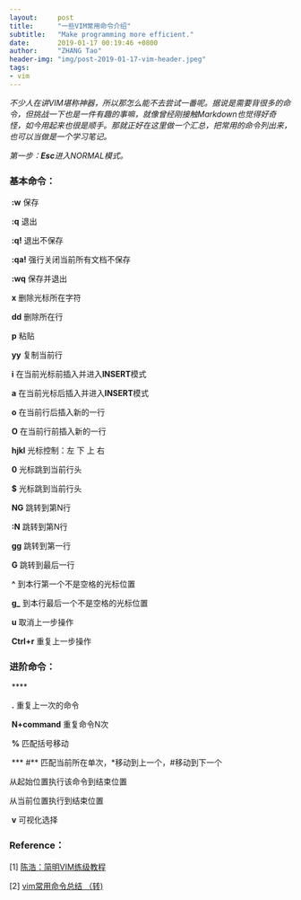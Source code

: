 ```yaml
---
layout:     post
title:      "一些VIM常用命令介绍"
subtitle:   "Make programming more efficient."
date:       2019-01-17 00:19:46 +0800
author:     "ZHANG Tao"
header-img: "img/post-2019-01-17-vim-header.jpeg"
tags:
- vim
---
```


<script type="text/javascript" async src="https://cdnjs.cloudflare.com/ajax/libs/mathjax/2.7.2/MathJax.js?config=TeX-AMS-MML_HTMLorMML"> </script>

*不少人在讲VIM堪称神器，所以那怎么能不去尝试一番呢。据说是需要背很多的命令，但挑战一下也是一件有趣的事嘛，就像曾经刚接触Markdown也觉得好奇怪，如今用起来也很是顺手。那就正好在这里做一个汇总，把常用的命令列出来，也可以当做是一个学习笔记。*

*第一步：**Esc**进入NORMAL模式。*

### 基本命令：

​	**:w**		保存

​	**:q**		退出

​	**:q!**		退出不保存

​	**:qa!**		强行关闭当前所有文档不保存

​	**:wq**		保存并退出

​	**x**		删除光标所在字符

​	**dd**		删除所在行

​	**p**		粘贴

​	**yy**		复制当前行

​	**i**		在当前光标前插入并进入**INSERT**模式

​	**a**		在当前光标后插入并进入**INSERT**模式

​	**o**		在当前行后插入新的一行

​	**O**		在当前行前插入新的一行

​	**hjkl**		光标控制：左 下 上 右

​	**0**		光标跳到当前行头

​	**$**		光标跳到当前行头

​	**NG**		跳转到第N行

​	**:N**		跳转到第N行

​	**gg**		跳转到第一行

​	**G**		跳转到最后一行

​	**^**		到本行第一个不是空格的光标位置

​	**g_**		到本行最后一个不是空格的光标位置

​	**u**		取消上一步操作

​	**Ctrl+r**	重复上一步操作

### 进阶命令：

​	****

​	**.** 		重复上一次的命令

​	**N+command**		 重复命令N次

​	**%** 		匹配括号移动

​	\*** #** 	匹配当前所在单次，*移动到上一个，#移动到下一个

​	**<start position><command><end position>**  从起始位置执行该命令到结束位置

​	**<command><end position>**  从当前位置执行到结束位置

​	**v**		可视化选择

### Reference：

[1] [陈浩：简明VIM练级教程](https://coolshell.cn/articles/5426.html)

[2] [vim常用命令总结 （转)](https://www.cnblogs.com/yangjig/p/6014198.html)